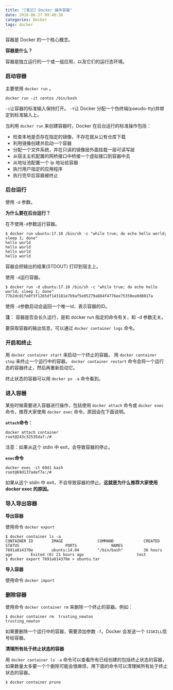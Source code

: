 ```yaml
---
title: "[笔记] Docker 操作容器"
date: 2018-06-27 09:40:38
categories: Docker
tags: docker
---
```


容器是 Docker 的一个核心概念。

**容器是什么？**

容器是独立运行的一个或一组应用，以及它们的运行态环境。

### 启动容器
主要使用 `docker run` 。

```
docker run -it centos /bin/bash
```

`-i`让容器的标准输入保持打开。
`-t`让 Docker 分配一个伪终端(pseudo-tty)并绑定到标准输入上。

当利用 `docker run` 来创建容器时，Docker 在后台运行的标准操作包括：

* 检查本地是否存在指定的镜像，不存在就从公有仓库下载
* 利用镜像创建并启动一个容器
* 分配一个文件系统，并在只读的镜像层外面挂载一层可读写层
* 从宿主主机配置的网桥接口中桥接一个虚拟接口到容器中去
* 从地址池配置一个 ip 地址给容器
* 执行用户指定的应用程序
* 执行完毕后容器被终止

### 后台运行
使用 `-d` 参数。

**为什么要在后台运行？**

在不使用`-d`参数运行容器。

```
$ docker run ubuntu:17.10 /bin/sh -c "while true; do echo hello world; sleep 1; done"
hello world
hello world
hello world
hello world
```
容器会把输出的结果(STDOUT) 打印到宿主上。

使用 `-d`运行容器。

```
$ docker run -d ubuntu:17.10 /bin/sh -c "while true; do echo hello world; sleep 1; done"
77b2dc01fe0f3f1265df143181e7b9af5e05279a884f4776ee75350ea9d8017a
```
使用 `-d`参数启动会返回一个唯一id，表示容器的ID。

**注**： 容器是否会长久运行，是和 docker run 指定的命令有关，和 -d 参数无关。

要获取容器的输出信息，可以通过 `docker container logs` 命令。

### 开启和终止
用 `docker container start` 来启动一个终止的容器。
用 `docker container stop` 来终止一个运行中的容器。
`docker container restart` 命令会将一个运行态的容器终止，然后再重新启动它。

终止状态的容器可以用 `docker ps -a` 命令看到。

### 进入容器
某些时候需要进入容器进行操作，包括使用 `docker attach` 命令或 `docker exec` 命令，推荐大家使用 `docker exec` 命令，原因会在下面说明。

**`attach`命令：**

```
docker attach container
root@243c32535da7:/#
```
注意：如果从这个 stdin 中 exit，会导致容器的停止。

**`exec`命令**

```
docker exec -it 69d1 bash
root@69d137adef7a:/#
```
如果从这个 stdin 中 exit，不会导致容器的停止。**这就是为什么推荐大家使用 docker exec 的原因。**

### 导入导出容器

**导出容器**

使用命令 `docker export`

```
$ docker container ls -a
CONTAINER ID        IMAGE               COMMAND             CREATED             STATUS                    PORTS               NAMES
7691a814370e        ubuntu:14.04        "/bin/bash"         36 hours ago        Exited (0) 21 hours ago                       test
$ docker export 7691a814370e > ubuntu.tar
```

**导入容器**

使用命令 `docker import`

### 删除容器

使用命令 `docker container rm` 来删除一个终止的容器。例如：

```
$ docker container rm  trusting_newton
trusting_newton
```
如果要删除一个运行中的容器，需要添加参数 `-f`。Docker 会发送一个 `SIGKILL`信号给容器。

**清理所有处于终止状态的容器**

用 `docker container ls -a` 命令可以查看所有已经创建的包括终止状态的容器，如果数量太多要一个个删除可能会很麻烦，用下面的命令可以清理掉所有处于终止状态的容器。

```
$ docker container prune
```

